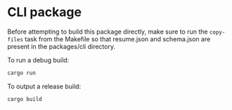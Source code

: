 # CLI package

Before attempting to build this package directly, make sure to run the `copy-files` task from the Makefile so that resume.json and schema.json are present in the packages/cli directory.

To run a debug build:

```sh
cargo run
```

To output a release build:

```sh
cargo build
```
